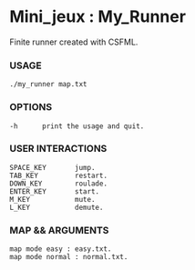# Mini_jeux : My_Runner

Finite runner created with CSFML.

### USAGE
    ./my_runner map.txt


### OPTIONS
    -h		print the usage and quit.

### USER INTERACTIONS
    SPACE_KEY	    jump.
    TAB_KEY		    restart.
    DOWN_KEY	    roulade.
    ENTER_KEY	    start.
    M_KEY		    mute.
    L_KEY		    demute.


### MAP  && ARGUMENTS
    map mode easy : easy.txt.
    map mode normal : normal.txt.
